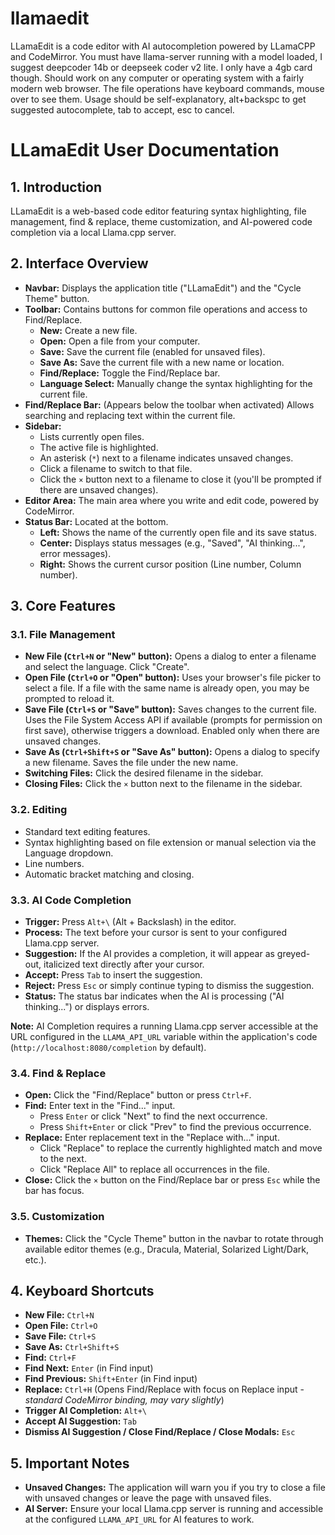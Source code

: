# llamaedit
LLamaEdit is a code editor with AI autocompletion powered by LLamaCPP and CodeMirror. You must have llama-server running with a model loaded, I suggest deepcoder 14b or deepseek coder v2 lite. I only have a 4gb card though.
Should work on any computer or operating system with a fairly modern web browser.
The file operations have keyboard commands, mouse over to see them. Usage should be self-explanatory, alt+backspc to get suggested autocomplete, tab to accept, esc to cancel.

# LLamaEdit User Documentation

## 1. Introduction

LLamaEdit is a web-based code editor featuring syntax highlighting, file management, find & replace, theme customization, and AI-powered code completion via a local Llama.cpp server.

## 2. Interface Overview

*   **Navbar:** Displays the application title ("LLamaEdit") and the "Cycle Theme" button.
*   **Toolbar:** Contains buttons for common file operations and access to Find/Replace.
    *   **New:** Create a new file.
    *   **Open:** Open a file from your computer.
    *   **Save:** Save the current file (enabled for unsaved files).
    *   **Save As:** Save the current file with a new name or location.
    *   **Find/Replace:** Toggle the Find/Replace bar.
    *   **Language Select:** Manually change the syntax highlighting for the current file.
*   **Find/Replace Bar:** (Appears below the toolbar when activated) Allows searching and replacing text within the current file.
*   **Sidebar:**
    *   Lists currently open files.
    *   The active file is highlighted.
    *   An asterisk (`*`) next to a filename indicates unsaved changes.
    *   Click a filename to switch to that file.
    *   Click the `×` button next to a filename to close it (you'll be prompted if there are unsaved changes).
*   **Editor Area:** The main area where you write and edit code, powered by CodeMirror.
*   **Status Bar:** Located at the bottom.
    *   **Left:** Shows the name of the currently open file and its save status.
    *   **Center:** Displays status messages (e.g., "Saved", "AI thinking...", error messages).
    *   **Right:** Shows the current cursor position (Line number, Column number).

## 3. Core Features

### 3.1. File Management

*   **New File (`Ctrl+N` or "New" button):** Opens a dialog to enter a filename and select the language. Click "Create".
*   **Open File (`Ctrl+O` or "Open" button):** Uses your browser's file picker to select a file. If a file with the same name is already open, you may be prompted to reload it.
*   **Save File (`Ctrl+S` or "Save" button):** Saves changes to the current file. Uses the File System Access API if available (prompts for permission on first save), otherwise triggers a download. Enabled only when there are unsaved changes.
*   **Save As (`Ctrl+Shift+S` or "Save As" button):** Opens a dialog to specify a new filename. Saves the file under the new name.
*   **Switching Files:** Click the desired filename in the sidebar.
*   **Closing Files:** Click the `×` button next to the filename in the sidebar.

### 3.2. Editing

*   Standard text editing features.
*   Syntax highlighting based on file extension or manual selection via the Language dropdown.
*   Line numbers.
*   Automatic bracket matching and closing.

### 3.3. AI Code Completion

*   **Trigger:** Press `Alt+\` (Alt + Backslash) in the editor.
*   **Process:** The text before your cursor is sent to your configured Llama.cpp server.
*   **Suggestion:** If the AI provides a completion, it will appear as greyed-out, italicized text directly after your cursor.
*   **Accept:** Press `Tab` to insert the suggestion.
*   **Reject:** Press `Esc` or simply continue typing to dismiss the suggestion.
*   **Status:** The status bar indicates when the AI is processing ("AI thinking...") or displays errors.

**Note:** AI Completion requires a running Llama.cpp server accessible at the URL configured in the `LLAMA_API_URL` variable within the application's code (`http://localhost:8080/completion` by default).

### 3.4. Find & Replace

*   **Open:** Click the "Find/Replace" button or press `Ctrl+F`.
*   **Find:** Enter text in the "Find..." input.
    *   Press `Enter` or click "Next" to find the next occurrence.
    *   Press `Shift+Enter` or click "Prev" to find the previous occurrence.
*   **Replace:** Enter replacement text in the "Replace with..." input.
    *   Click "Replace" to replace the currently highlighted match and move to the next.
    *   Click "Replace All" to replace all occurrences in the file.
*   **Close:** Click the `×` button on the Find/Replace bar or press `Esc` while the bar has focus.

### 3.5. Customization

*   **Themes:** Click the "Cycle Theme" button in the navbar to rotate through available editor themes (e.g., Dracula, Material, Solarized Light/Dark, etc.).

## 4. Keyboard Shortcuts

*   **New File:** `Ctrl+N`
*   **Open File:** `Ctrl+O`
*   **Save File:** `Ctrl+S`
*   **Save As:** `Ctrl+Shift+S`
*   **Find:** `Ctrl+F`
*   **Find Next:** `Enter` (in Find input)
*   **Find Previous:** `Shift+Enter` (in Find input)
*   **Replace:** `Ctrl+H` (Opens Find/Replace with focus on Replace input - *standard CodeMirror binding, may vary slightly*)
*   **Trigger AI Completion:** `Alt+\`
*   **Accept AI Suggestion:** `Tab`
*   **Dismiss AI Suggestion / Close Find/Replace / Close Modals:** `Esc`

## 5. Important Notes

*   **Unsaved Changes:** The application will warn you if you try to close a file with unsaved changes or leave the page with unsaved files.
*   **AI Server:** Ensure your local Llama.cpp server is running and accessible at the configured `LLAMA_API_URL` for AI features to work.
